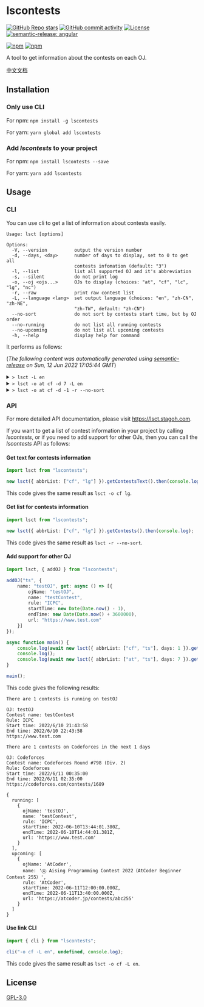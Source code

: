 # lscontests

[![GitHub Repo stars](https://img.shields.io/github/stars/StableAgOH/lscontests?style=social)](https://github.com/StableAgOH/lscontests)
[![GitHub commit activity](https://img.shields.io/github/commit-activity/m/StableAgOH/lscontests?logo=github)](https://github.com/StableAgOH/lscontests)
[![License](https://img.shields.io/github/license/StableAgOH/lscontests)](https://github.com/StableAgOH/lscontests)
[![semantic-release: angular](https://img.shields.io/badge/semantic--release-angular-e10079?logo=semantic-release)](https://github.com/semantic-release/semantic-release)

[![npm](https://img.shields.io/npm/v/lscontests?logo=npm)](https://www.npmjs.com/package/lscontests)
[![npm](https://img.shields.io/npm/dw/lscontests?logo=npm)](https://www.npmjs.com/package/lscontests)

A tool to get information about the contests on each OJ.

[中文文档](https://github.com/StableAgOH/lscontests/blob/main/README-zh-CN.md)

## Installation

### Only use CLI

For npm: `npm install -g lscontests`

For yarn: `yarn global add lscontests`

### Add *lscontests* to your project

For npm: `npm install lscontests --save`

For yarn: `yarn add lscontests`

## Usage

### CLI

You can use cli to get a list of information about contests easily.

<!-- block_help begin -->
```text
Usage: lsct [options]

Options:
  -V, --version          output the version number
  -d, --days, <day>      number of days to display, set to 0 to get all
                         contests infomation (default: "3")
  -l, --list             list all supported OJ and it's abbreviation
  -s, --silent           do not print log
  -o, --oj <ojs...>      OJs to display (choices: "at", "cf", "lc", "lg", "nc")
  -r, --raw              print raw contest list
  -L, --language <lang>  set output language (choices: "en", "zh-CN", "zh-NE",
                         "zh-TW", default: "zh-CN")
  --no-sort              do not sort by contests start time, but by OJ order
  --no-running           do not list all running contests
  --no-upcoming          do not list all upcoming contests
  -h, --help             display help for command
```
<!-- block_help end -->

It performs as follows:

<!-- block_cli begin -->
(*The following content was automatically generated using [semantic-release](https://github.com/semantic-release/semantic-release) on Sun, 12 Jun 2022 17:05:44 GMT*)

<details>
<summary> <code>> lsct -L en</code> </summary>

```text
There are 1 contests is running on NowCoder

OJ: NowCoder
Contest name: 牛客竞赛计算几何专题班扫描线
Rule: ICPC
Start time: 6/6/2022, 07:00:00
End time: 6/30/2022, 08:00:00
https://ac.nowcoder.com/acm/contest/36088

No contests on AtCoder,Codeforces,LeetCode,Luogu,NowCoder for the next 3 days
```

</details>

<details>
<summary> <code>> lsct -o at cf -d 7 -L en</code> </summary>

```text
There are no running contests on AtCoder,Codeforces

There are 2 contests on AtCoder in the next 7 days

OJ: AtCoder
Contest name: Ⓐ Tokio Marine & Nichido Fire Insurance Programming Contest 2022（AtCoder Beginner Contest 256)
Rule: AtCoder
Start time: 6/18/2022, 12:00:00
End time: 6/18/2022, 13:40:00
https://atcoder.jp/contests/abc256

OJ: AtCoder
Contest name: Ⓐ AtCoder Regular Contest 142
Rule: AtCoder
Start time: 6/19/2022, 12:00:00
End time: 6/19/2022, 14:00:00
https://atcoder.jp/contests/arc142
```

</details>

<details>
<summary> <code>> lsct -o at cf -d -1 -r --no-sort</code> </summary>

```json
{
  "running": [],
  "upcoming": [
    {
      "ojName": "AtCoder",
      "name": "Ⓐ Tokio Marine & Nichido Fire Insurance Programming Contest 2022（AtCoder Beginner Contest 256)",
      "rule": "AtCoder",
      "startTime": "2022-06-18T12:00:00.000Z",
      "endTime": "2022-06-18T13:40:00.000Z",
      "url": "https://atcoder.jp/contests/abc256"
    },
    {
      "ojName": "AtCoder",
      "name": "Ⓐ AtCoder Regular Contest 142",
      "rule": "AtCoder",
      "startTime": "2022-06-19T12:00:00.000Z",
      "endTime": "2022-06-19T14:00:00.000Z",
      "url": "https://atcoder.jp/contests/arc142"
    },
    {
      "ojName": "AtCoder",
      "name": "Ⓐ NS Solutions Corporation Programming Contest 2022（AtCoder Beginner Contest 257）",
      "rule": "AtCoder",
      "startTime": "2022-06-25T12:00:00.000Z",
      "endTime": "2022-06-25T13:40:00.000Z",
      "url": "https://atcoder.jp/contests/abc257"
    },
    {
      "ojName": "AtCoder",
      "name": "Ⓐ AtCoder Regular Contest 143",
      "rule": "AtCoder",
      "startTime": "2022-06-26T12:00:00.000Z",
      "endTime": "2022-06-26T14:00:00.000Z",
      "url": "https://atcoder.jp/contests/arc143"
    },
    {
      "ojName": "AtCoder",
      "name": "Ⓐ AtCoder Beginner Contest 258",
      "rule": "AtCoder",
      "startTime": "2022-07-02T12:00:00.000Z",
      "endTime": "2022-07-02T13:40:00.000Z",
      "url": "https://atcoder.jp/contests/abc258"
    },
    {
      "ojName": "AtCoder",
      "name": "Ⓗ AtCoder Heuristic Contest 012",
      "rule": "AtCoder",
      "startTime": "2022-07-03T06:00:00.000Z",
      "endTime": "2022-07-03T10:00:00.000Z",
      "url": "https://atcoder.jp/contests/ahc012"
    }
  ]
}
```

</details>
<!-- block_cli end -->

### API

For more detailed API documentation, please visit <https://lsct.stagoh.com>.

If you want to get a list of contest information in your project by calling *lscontests*, or if you need to add support for other OJs, then you can call the *lscontests* API as follows:

#### Get text for contests information

```typescript
import lsct from "lscontests";

new lsct({ abbrList: ["cf", "lg"] }).getContestsText().then(console.log);
```

This code gives the same result as `lsct -o cf lg`.

#### Get list for contests information

```typescript
import lsct from "lscontests";

new lsct({ abbrList: ["cf", "lg"] }).getContests().then(console.log);
```

This code gives the same result as `lsct -r --no-sort`.

#### Add support for other OJ

```typescript
import lsct, { addOJ } from "lscontests";

addOJ("ts", {
    name: "testOJ", get: async () => [{
        ojName: "testOJ",
        name: "testContest",
        rule: "ICPC",
        startTime: new Date(Date.now() - 1),
        endTime: new Date(Date.now() + 3600000),
        url: "https://www.test.com"
    }]
});

async function main() {
    console.log(await new lsct({ abbrList: ["cf", "ts"], days: 1 }).getContestsText("en"));
    console.log();
    console.log(await new lsct({ abbrList: ["at", "ts"], days: 7 }).getContests());
}

main();
```

This code gives the following results:

```text
There are 1 contests is running on testOJ

OJ: testOJ
Contest name: testContest
Rule: ICPC
Start time: 2022/6/10 21:43:58
End time: 2022/6/10 22:43:58
https://www.test.com

There are 1 contests on Codeforces in the next 1 days

OJ: Codeforces
Contest name: Codeforces Round #798 (Div. 2)
Rule: Codeforces
Start time: 2022/6/11 00:35:00
End time: 2022/6/11 02:35:00
https://codeforces.com/contests/1689

{
  running: [
    {
      ojName: 'testOJ',
      name: 'testContest',
      rule: 'ICPC',
      startTime: 2022-06-10T13:44:01.380Z,
      endTime: 2022-06-10T14:44:01.381Z,
      url: 'https://www.test.com'
    }
  ],
  upcoming: [
    {
      ojName: 'AtCoder',
      name: 'Ⓐ Aising Programming Contest 2022（AtCoder Beginner Contest 255）',
      rule: 'AtCoder',
      startTime: 2022-06-11T12:00:00.000Z,
      endTime: 2022-06-11T13:40:00.000Z,
      url: 'https://atcoder.jp/contests/abc255'
    }
  ]
}
```

#### Use link CLI

```typescript
import { cli } from "lscontests";

cli("-o cf -L en", undefined, console.log);
```

This code gives the same result as `lsct -o cf -L en`.

## License

[GPL-3.0](https://www.gnu.org/licenses/gpl-3.0.html)
